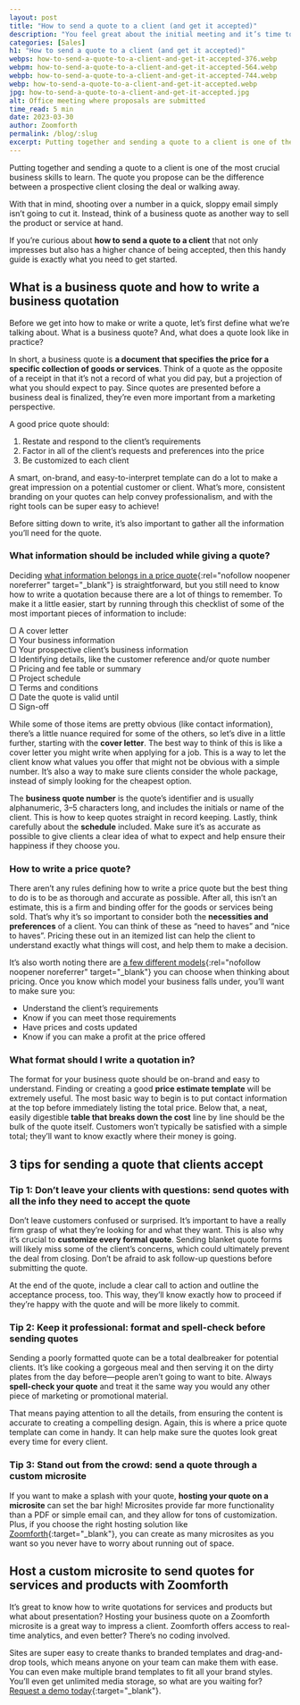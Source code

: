 ```yaml
---
layout: post
title: "How to send a quote to a client (and get it accepted)"
description: "You feel great about the initial meeting and it’s time to send a quotation. But, do you know how to send a quote to a client that is too good to refuse?"
categories: [Sales]
h1: "How to send a quote to a client (and get it accepted)"
webps: how-to-send-a-quote-to-a-client-and-get-it-accepted-376.webp
webpm: how-to-send-a-quote-to-a-client-and-get-it-accepted-564.webp
webpb: how-to-send-a-quote-to-a-client-and-get-it-accepted-744.webp
webp: how-to-send-a-quote-to-a-client-and-get-it-accepted.webp
jpg: how-to-send-a-quote-to-a-client-and-get-it-accepted.jpg
alt: Office meeting where proposals are submitted
time_read: 5 min
date: 2023-03-30
author: Zoomforth
permalink: /blog/:slug
excerpt: Putting together and sending a quote to a client is one of the most crucial business skills to learn. The quote you propose can be the difference between a prospective client closing the deal or walking away.
---
```

Putting together and sending a quote to a client is one of the most crucial business skills to learn. The quote you propose can be the difference between a prospective client closing the deal or walking away.

With that in mind, shooting over a number in a quick, sloppy email simply isn’t going to cut it. Instead, think of a business quote as another way to sell the product or service at hand.

If you’re curious about **how to send a quote to a client** that not only impresses but also has a higher chance of being accepted, then this handy guide is exactly what you need to get started.

## What is a business quote and how to write a business quotation

Before we get into how to make or write a quote, let’s first define what we’re talking about. What is a business quote? And, what does a quote look like in practice?

In short, a business quote is **a document that specifies the price for a specific collection of goods or services**. Think of a quote as the opposite of a receipt in that it’s not a record of what you did pay, but a projection of what you should expect to pay. Since quotes are presented before a business deal is finalized, they’re even more important from a marketing perspective.

A good price quote should:

1. Restate and respond to the client’s requirements
2. Factor in all of the client’s requests and preferences into the price
3. Be customized to each client

A smart, on-brand, and easy-to-interpret template can do a lot to make a great impression on a potential customer or client. What’s more, consistent branding on your quotes can help convey professionalism, and with the right tools can be super easy to achieve!

Before sitting down to write, it’s also important to gather all the information you’ll need for the quote.

### What information should be included while giving a quote?

Deciding [what information belongs in a price quote](https://www.business.qld.gov.au/running-business/marketing-sales/sales/preparing-business-quote){:rel="nofollow noopener noreferrer" target="_blank"} is straightforward, but you still need to know how to write a quotation because there are a lot of things to remember. To make it a little easier, start by running through this checklist of some of the most important pieces of information to include:

▢ A cover letter  
▢ Your business information  
▢ Your prospective client’s business information  
▢ Identifying details, like the customer reference and/or quote number  
▢ Pricing and fee table or summary  
▢ Project schedule  
▢ Terms and conditions  
▢ Date the quote is valid until  
▢ Sign-off  

While some of those items are pretty obvious (like contact information), there’s a little nuance required for some of the others, so let’s dive in a little further, starting with the **cover letter**. The best way to think of this is like a cover letter you might write when applying for a job. This is a way to let the client know what values you offer that might not be obvious with a simple number. It’s also a way to make sure clients consider the whole package, instead of simply looking for the cheapest option.

The **business quote number** is the quote’s identifier and is usually alphanumeric, 3–5 characters long, and includes the initials or name of the client. This is how to keep quotes straight in record keeping. Lastly, think carefully about the **schedule** included. Make sure it’s as accurate as possible to give clients a clear idea of what to expect and help ensure their happiness if they choose you.

### How to write a price quote?

There aren’t any rules defining how to write a price quote but the best thing to do is to be as thorough and accurate as possible. After all, this isn’t an estimate, this is a firm and binding offer for the goods or services being sold. That’s why it’s so important to consider both the **necessities and preferences** of a client. You can think of these as “need to haves” and “nice to haves”. Pricing these out in an itemized list can help the client to understand exactly what things will cost, and help them to make a decision.

It’s also worth noting there are [a few different models](https://learn.g2.com/price-quote){:rel="nofollow noopener noreferrer" target="_blank"} you can choose when thinking about pricing. Once you know which model your business falls under, you’ll want to make sure you:

* Understand the client’s requirements
* Know if you can meet those requirements
* Have prices and costs updated
* Know if you can make a profit at the price offered

### What format should I write a quotation in?

The format for your business quote should be on-brand and easy to understand. Finding or creating a good **price estimate template** will be extremely useful. The most basic way to begin is to put contact information at the top before immediately listing the total price. Below that, a neat, easily digestible **table that breaks down the cost** line by line should be the bulk of the quote itself. Customers won’t typically be satisfied with a simple total; they’ll want to know exactly where their money is going.

## 3 tips for sending a quote that clients accept

### Tip 1: Don’t leave your clients with questions: send quotes with all the info they need to accept the quote

Don’t leave customers confused or surprised. It’s important to have a really firm grasp of what they’re looking for and what they want. This is also why it’s crucial to **customize every formal quote**. Sending blanket quote forms will likely miss some of the client’s concerns, which could ultimately prevent the deal from closing. Don’t be afraid to ask follow-up questions before submitting the quote.

At the end of the quote, include a clear call to action and outline the acceptance process, too. This way, they’ll know exactly how to proceed if they’re happy with the quote and will be more likely to commit.

### Tip 2: Keep it professional: format and spell-check before sending quotes

Sending a poorly formatted quote can be a total dealbreaker for potential clients. It’s like cooking a gorgeous meal and then serving it on the dirty plates from the day before—people aren’t going to want to bite. Always **spell-check your quote** and treat it the same way you would any other piece of marketing or promotional material.

That means paying attention to all the details, from ensuring the content is accurate to creating a compelling design. Again, this is where a price quote template can come in handy. It can help make sure the quotes look great every time for every client.

### Tip 3: Stand out from the crowd: send a quote through a custom microsite

If you want to make a splash with your quote, **hosting your quote on a microsite** can set the bar high! Microsites provide far more functionality than a PDF or simple email can, and they allow for tons of customization. Plus, if you choose the right hosting solution like [Zoomforth]({{site.baseurl}}){:target="_blank"}, you can create as many microsites as you want so you never have to worry about running out of space.

## Host a custom microsite to send quotes for services and products with Zoomforth

It’s great to know how to write quotations for services and products but what about presentation? Hosting your business quote on a Zoomforth microsite is a great way to impress a client. Zoomforth offers access to real-time analytics, and even better? There’s no coding involved.

Sites are super easy to create thanks to branded templates and drag-and-drop tools, which means anyone on your team can make them with ease. You can even make multiple brand templates to fit all your brand styles. You’ll even get unlimited media storage, so what are you waiting for? [Request a demo today]({{'request-demo'|relative_url}}){:target="_blank"}.
